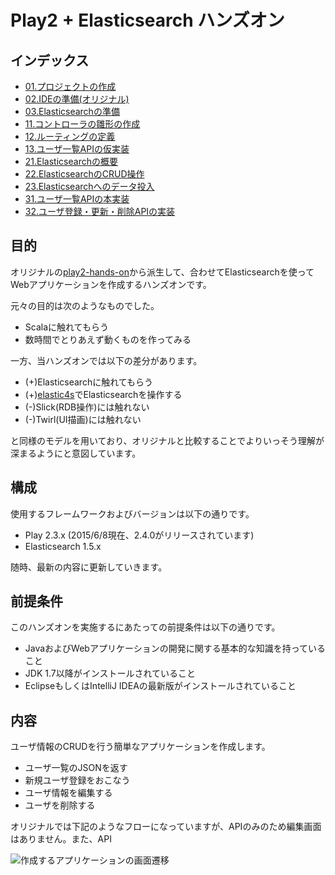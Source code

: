# Play2 + Elasticsearch ハンズオン

## インデックス

* [01.プロジェクトの作成](doc/01-create-project.md)
* [02.IDEの準備(オリジナル)](https://github.com/bizreach/play2-hands-on/wiki/02.IDE%E3%81%AE%E6%BA%96%E5%82%99)
* [03.Elasticsearchの準備](doc/03-prepare-elasticsearch.md)
* [11.コントローラの雛形の作成](doc/11-controller-skeleton.md)
* [12.ルーティングの定義](doc/12-define-routes.md)
* [13.ユーザ一覧APIの仮実装](doc/13-implement-temp-users.md)
* [21.Elasticsearchの概要](doc/21-elasticsearch-overview.md)
* [22.ElasticsearchのCRUD操作](doc/22-elasticsearch-crud.md)
* [23.Elasticsearchへのデータ投入](doc/23-prepare-test-data.md)
* [31.ユーザ一覧APIの本実装](doc/31-list.md)
* [32.ユーザ登録・更新・削除APIの実装](doc/32-update.md)

## 目的

オリジナルの[play2-hands-on](https://github.com/bizreach/play2-hands-on/)から派生して、合わせてElasticsearchを使ってWebアプリケーションを作成するハンズオンです。

元々の目的は次のようなものでした。

* Scalaに触れてもらう
* 数時間でとりあえず動くものを作ってみる

一方、当ハンズオンでは以下の差分があります。

* (+)Elasticsearchに触れてもらう
* (+)[elastic4s](https://github.com/sksamuel/elastic4s)でElasticsearchを操作する
* (-)Slick(RDB操作)には触れない
* (-)Twirl(UI描画)には触れない

と同様のモデルを用いており、オリジナルと比較することでよりいっそう理解が深まるようにと意図しています。


## 構成

使用するフレームワークおよびバージョンは以下の通りです。

* Play 2.3.x (2015/6/8現在、2.4.0がリリースされています)
* Elasticsearch 1.5.x

随時、最新の内容に更新していきます。


## 前提条件

このハンズオンを実施するにあたっての前提条件は以下の通りです。

* JavaおよびWebアプリケーションの開発に関する基本的な知識を持っていること
* JDK 1.7以降がインストールされていること
* EclipseもしくはIntelliJ IDEAの最新版がインストールされていること


## 内容

ユーザ情報のCRUDを行う簡単なアプリケーションを作成します。

* ユーザ一覧のJSONを返す
* 新規ユーザ登録をおこなう
* ユーザ情報を編集する
* ユーザを削除する

オリジナルでは下記のようなフローになっていますが、APIのみのため編集画面はありません。また、API

![作成するアプリケーションの画面遷移](https://github.com/bizreach/play2-hands-on/wiki/images/flow.png)
